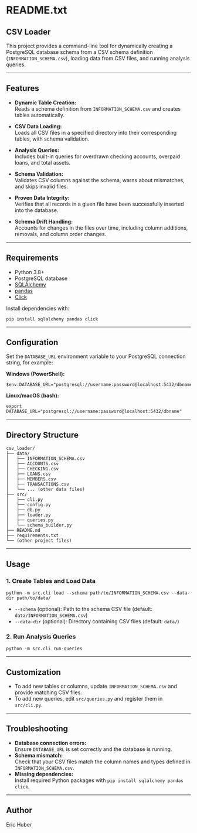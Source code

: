 # README.txt

## CSV Loader

This project provides a command-line tool for dynamically creating a PostgreSQL database schema from a CSV schema definition (`INFORMATION_SCHEMA.csv`), loading data from CSV files, and running analysis queries.

---

## Features

- **Dynamic Table Creation:**  
  Reads a schema definition from `INFORMATION_SCHEMA.csv` and creates tables automatically.

- **CSV Data Loading:**  
  Loads all CSV files in a specified directory into their corresponding tables, with schema validation.

- **Analysis Queries:**  
  Includes built-in queries for overdrawn checking accounts, overpaid loans, and total assets.

- **Schema Validation:**  
  Validates CSV columns against the schema, warns about mismatches, and skips invalid files.

- **Proven Data Integrity:**  
  Verifies that all records in a given file have been successfully inserted into the database.

- **Schema Drift Handling:**  
  Accounts for changes in the files over time, including column additions, removals, and column order changes.

---

## Requirements

- Python 3.8+
- PostgreSQL database
- [SQLAlchemy](https://www.sqlalchemy.org/)
- [pandas](https://pandas.pydata.org/)
- [Click](https://click.palletsprojects.com/)

Install dependencies with:
```
pip install sqlalchemy pandas click
```

---

## Configuration

Set the `DATABASE_URL` environment variable to your PostgreSQL connection string, for example:

**Windows (PowerShell):**
```
$env:DATABASE_URL="postgresql://username:password@localhost:5432/dbname"
```

**Linux/macOS (bash):**
```
export DATABASE_URL="postgresql://username:password@localhost:5432/dbname"
```

---

## Directory Structure

```
csv_loader/
├── data/
│   ├── INFORMATION_SCHEMA.csv
│   ├── ACCOUNTS.csv
│   ├── CHECKING.csv
│   ├── LOANS.csv
│   ├── MEMBERS.csv
│   ├── TRANSACTIONS.csv
│   └── ... (other data files)
├── src/
│   ├── cli.py
│   ├── config.py
│   ├── db.py
│   ├── loader.py
│   ├── queries.py
│   └── schema_builder.py
├── README.md
├── requirements.txt
└── (other project files)
```

---

## Usage

### 1. Create Tables and Load Data

```
python -m src.cli load --schema path/to/INFORMATION_SCHEMA.csv --data-dir path/to/data/
```
- `--schema` (optional): Path to the schema CSV file (default: `data/INFORMATION_SCHEMA.csv`)
- `--data-dir` (optional): Directory containing CSV files (default: `data/`)

### 2. Run Analysis Queries

```
python -m src.cli run-queries
```

---

## Customization

- To add new tables or columns, update `INFORMATION_SCHEMA.csv` and provide matching CSV files.
- To add new queries, edit `src/queries.py` and register them in `src/cli.py`.

---

## Troubleshooting

- **Database connection errors:**  
  Ensure `DATABASE_URL` is set correctly and the database is running.
- **Schema mismatch:**  
  Check that your CSV files match the column names and types defined in `INFORMATION_SCHEMA.csv`.
- **Missing dependencies:**  
  Install required Python packages with `pip install sqlalchemy pandas click`.

---

## Author

Eric Huber
